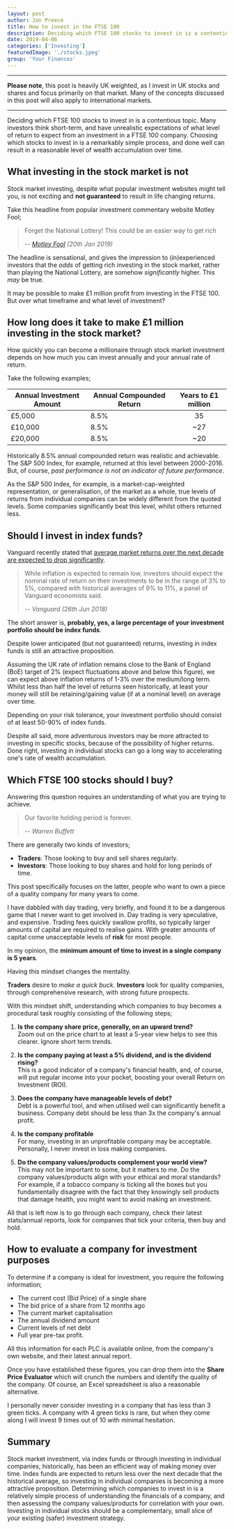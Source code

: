 ```yaml
---
layout: post
author: Jon Preece
title: How to invest in the FTSE 100
description: Deciding which FTSE 100 stocks to invest in is a contentious topic. Many investors think short-term, and have unrealistic expectations of what level of return to expect
date: 2019-04-06
categories: ['Investing']
featuredImage: './stocks.jpeg'
group: 'Your Finances'
---
```


---

<aside>
<p><strong>Please note</strong>, this post is heavily UK weighted, as I invest in UK stocks and shares and focus primarily on that market. Many of the concepts discussed in this post will also apply to international markets.</p>
</aside>

---

Deciding which FTSE 100 stocks to invest in is a contentious topic. Many investors think short-term, and have unrealistic expectations of what level of return to expect from an investment in a FTSE 100 company. Choosing which stocks to invest in is a remarkably simple process, and done well can result in a reasonable level of wealth accumulation over time.

## What investing in the stock market is not

Stock market investing, despite what popular investment websites might tell you, is not exciting and **not guaranteed** to result in life changing returns.

Take this headline from popular investment commentary website Motley Fool;

> Forget the National Lottery! This could be an easier way to get rich
>
> -- <cite>[Motley Fool](https://www.fool.co.uk/investing/2019/01/20/forget-the-national-lottery-this-could-be-an-easier-way-to-get-rich/?source=uhpsithla0000002&lidx=3) (20th Jan 2019)</cite>

The headline is sensational, and gives the impression to (in)experienced investors that the _odds_ of getting rich investing in the stock market, rather than playing the National Lottery, are somehow _significantly_ higher. This _may_ be true.

It may be possible to make £1 million profit from investing in the FTSE 100. But over what timeframe and what level of investment?

## How long does it take to make £1 million investing in the stock market?

How quickly you can become a millionaire through stock market investment depends on how much you can invest annually and your annual rate of return.

Take the following examples;

<table class="table table-striped table-bordered"><thead><tr><th>Annual Investment Amount</th><th>Annual Compounded Return</th><th style="text-align:center">Years to £1 million</th></tr></thead><tbody><tr><td>£5,000</td><td>8.5%</td><td style="text-align:center">35</td></tr><tr><td>£10,000</td><td>8.5%</td><td style="text-align:center">~27</td></tr><tr><td>£20,000</td><td>8.5%</td><td style="text-align:center">~20</td></tr></tbody></table>

Historically 8.5% annual compounded return was realistic and achievable. The S&P 500 Index, for example, returned at this level between 2000-2016. But, of course, _past performance is not an indicator of future performance_.

As the S&P 500 Index, for example, is a market-cap-weighted representation, or generalisation, of the market as a whole, true levels of returns from individual companies can be widely different from the quoted levels. Some companies significantly beat this level, whilst others returned less.

## Should I invest in index funds?

Vanguard recently stated that [average market returns over the next decade are expected to drop significantly](https://advisors.vanguard.com/VGApp/iip/site/advisor/researchcommentary/article/IWE_InvComWhtRlRtnStkBndsNxTnYrs?cmpgn=SM:FAS:POST:070518:TW:XX:XX:XX:sf192612203&sf192612203=1).

> While inflation is expected to remain low, investors should expect the nominal rate of return on their investments to be in the range of 3% to 5%, compared with historical averages of 9% to 11%, a panel of Vanguard economists said.
>
> -- <cite>Vanguard (26th Jun 2018)</cite>

The short answer is, **probably, yes, a large percentage of your investment portfolio should be index funds**.

Despite lower anticipated (but not guaranteed) returns, investing in index funds is still an attractive proposition.

Assuming the UK rate of inflation remains close to the Bank of England (BoE) target of 2% (expect fluctuations above and below this figure), we can expect above inflation returns of 1-3% over the medium/long term. Whilst less than half the level of returns seen historically, at least your money will still be retaining/gaining value (if at a nominal level) on average over time.

Depending on your risk tolerance, your investment portfolio should consist of at least 50-90% of index funds.

Despite all said, more adventurous investors may be more attracted to investing in specific stocks, because of the possibility of higher returns. Done right, investing in individual stocks can go a long way to accelerating one's rate of wealth accumulation.

## Which FTSE 100 stocks should I buy?

Answering this question requires an understanding of what you are trying to achieve.

> Our favorite holding period is forever.
>
> -- <cite>Warren Buffett</cite>

There are generally two kinds of investors;

- **Traders**: Those looking to buy and sell shares regularly.
- **Investors**: Those looking to buy shares and hold for long periods of time.

This post specifically focuses on the latter, people who want to own a piece of a quality company for many years to come.

I have dabbled with day trading, very briefly, and found it to be a dangerous game that I never want to get involved in. Day trading is very speculative, and expensive. Trading fees quickly swallow profits, so typically larger amounts of capital are required to realise gains. With greater amounts of capital come unacceptable levels of **risk** for most people.

In my opinion, the **minimum amount of time to invest in a single company is 5 years**.

Having this mindset changes the mentality.

**Traders** desire to _make a quick buck_.
**Investors** look for quality companies, through comprehensive research, with strong future prospects.

With this mindset shift, understanding which companies to buy becomes a procedural task roughly consisting of the following steps;

1. **Is the company share price, generally, on an upward trend?**<br/>
   Zoom out on the price chart to at least a 5-year view helps to see this clearer. Ignore short term trends.

2. **Is the company paying at least a 5% dividend, and is the dividend rising?**<br/>
   This is a good indicator of a company's financial health, and, of course, will put regular income into your pocket, boosting your overall Return on Investment (ROI).

3. **Does the company have manageable levels of debt?**<br/>
   Debt is a powerful tool, and when utilised well can significantly benefit a business. Company debt should be less than 3x the company's annual profit.

4. **Is the company profitable**<br/>
   For many, investing in an unprofitable company may be acceptable. Personally, I never invest in loss making companies.

5. **Do the company values/products complement your world view?**<br/>
   This may not be important to some, but it matters to me. Do the company values/products align with your ethical and moral standards? For example, if a tobacco company is ticking all the boxes but you fundamentally disagree with the fact that they knowingly sell products that damage health, you might want to avoid making an investment.

All that is left now is to go through each company, check their latest stats/annual reports, look for companies that tick your criteria, then buy and hold.

## How to evaluate a company for investment purposes

To determine if a company is ideal for investment, you require the following information;

<div class="container"><div class="row"><div class="col-12 col-lg-6 order-1"><share-price-evaluator></share-price-evaluator></div><div class="col-12 col-lg-6 order-0">
<ul>
<li>The current cost (Bid Price) of a single share</li>
<li>The bid price of a share from 12 months ago</li>
<li>The current market capitalisation</li>
<li>The annual dividend amount</li>
<li>Current levels of net debt</li>
<li>Full year pre-tax profit.</li>
</ul>
<p>All this information for each PLC is available online, from the company's own website, and their latest annual report.</p>
<p>Once you have established these figures, you can drop them into the <strong>Share Price Evaluator</strong> which will crunch the numbers and identify the quality of the company. Of course, an Excel spreadsheet is also a reasonable alternative.</p>
<p>
I personally never consider investing in a company that has less than 3 green ticks. A company with 4 green ticks is rare, but when they come along I will invest 9 times out of 10 with minimal hesitation.
</p>

</div></div></div>

## Summary

Stock market investment, via index funds or through investing in individual companies, historically, has been an efficient way of making money over time. Index funds are expected to return less over the next decade that the historical average, so investing in individual companies is becoming a more attractive proposition. Determining which companies to invest in is a relatively simple process of understanding the financials of a company, and then assessing the company values/products for correlation with your own. Investing in individual stocks should be a complementary, small slice of your existing (safer) investment strategy.
